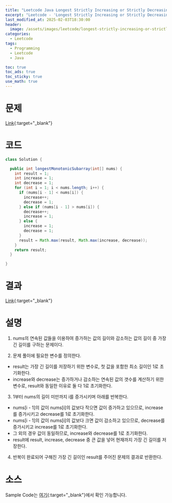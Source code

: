 ```yaml
---
title: "Leetcode Java Longest Strictly Increasing or Strictly Decreasing Subarray"
excerpt: "Leetcode - 'Longest Strictly Increasing or Strictly Decreasing Subarray' 문제 Java 풀이"
last_modified_at: 2025-02-03T18:30:00
header:
  image: /assets/images/leetcode/longest-strictly-increasing-or-strictly-decreasing-subarray.png
categories:
  - Leetcode
tags:
  - Programming
  - Leetcode
  - Java

toc: true
toc_ads: true
toc_sticky: true
use_math: true
---
```

# 문제
[Link](https://leetcode.com/problems/longest-strictly-increasing-or-strictly-decreasing-subarray/){:target="_blank"}

# 코드
```java
class Solution {

  public int longestMonotonicSubarray(int[] nums) {
    int result = 1;
    int increase = 1;
    int decrease = 1;
    for (int i = 1; i < nums.length; i++) {
      if (nums[i - 1] < nums[i]) {
        increase++;
        decrease = 1;
      } else if (nums[i - 1] > nums[i]) {
        decrease++;
        increase = 1;
      } else {
        increase = 1;
        decrease = 1;
      }
      result = Math.max(result, Math.max(increase, decrease));
    }
    return result;
  }

}
```

# 결과
[Link](https://leetcode.com/problems/check-if-array-is-sorted-and-rotated/submissions/1529596251/){:target="_blank"}

# 설명
1. nums의 연속된 값들을 이용하여 증가하는 값의 길이와 감소하는 값의 길이 중 가장 긴 길이를 구하는 문제이다.

2. 문제 풀이에 필요한 변수를 정의한다.
- result는 가장 긴 길이를 저장하기 위한 변수로, 첫 값을 포함한 최소 길이인 1로 초기화한다.
- increase와 decrease는 증가하거나 감소하는 연속된 값의 갯수를 계산하기 위한 변수로, result와 동일한 이유로 둘 다 1로 초기화한다.

3. 1부터 nums의 길이 미만까지 i를 증가시키며 아래를 반복한다.
- nums[i - 1]의 값이 nums[i]의 값보다 작으면 값이 증가하고 있으므로, increase를 증가시키고 decrease를 1로 초기화한다.
- nums[i - 1]의 값이 nums[i]의 값보다 크면 값이 감소하고 있으므로, decrease를 증가시키고 increase를 1로 초기화한다.
- 그 외의 경우 값이 동일하므로, increase와 decrease를 1로 초기화한다.
- result에 result, increase, decrease 중 큰 값을 넣어 현재까지 가장 긴 길이를 저장한다.

4. 반복이 완료되어 구해진 가장 긴 길이인 result를 주어진 문제의 결과로 반환한다.

# 소스
Sample Code는 [여기](https://github.com/GracefulSoul/leetcode/blob/master/src/main/java/gracefulsoul/problems/LongestStrictlyIncreasingOrStrictlyDecreasingSubarray.java){:target="_blank"}에서 확인 가능합니다.
